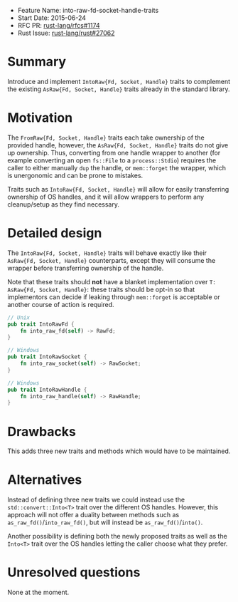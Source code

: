 - Feature Name: into-raw-fd-socket-handle-traits
- Start Date: 2015-06-24
- RFC PR: [rust-lang/rfcs#1174](https://github.com/rust-lang/rfcs/pull/1174)
- Rust Issue: [rust-lang/rust#27062](https://github.com/rust-lang/rust/issues/27062)

# Summary

Introduce and implement `IntoRaw{Fd, Socket, Handle}` traits to complement the
existing `AsRaw{Fd, Socket, Handle}` traits already in the standard library.

# Motivation

The `FromRaw{Fd, Socket, Handle}` traits each take ownership of the provided
handle, however, the `AsRaw{Fd, Socket, Handle}` traits do not give up
ownership. Thus, converting from one handle wrapper to another (for example
converting an open `fs::File` to a `process::Stdio`) requires the caller to
either manually `dup` the handle, or `mem::forget` the wrapper, which
is unergonomic and can be prone to mistakes.

Traits such as `IntoRaw{Fd, Socket, Handle}` will allow for easily transferring
ownership of OS handles, and it will allow wrappers to perform any
cleanup/setup as they find necessary.

# Detailed design

The `IntoRaw{Fd, Socket, Handle}` traits will behave exactly like their
`AsRaw{Fd, Socket, Handle}` counterparts, except they will consume the wrapper
before transferring ownership of the handle.

Note that these traits should **not** have a blanket implementation over `T:
AsRaw{Fd, Socket, Handle}`: these traits should be opt-in so that implementors
can decide if leaking through `mem::forget` is acceptable or another course of
action is required.

```rust
// Unix
pub trait IntoRawFd {
    fn into_raw_fd(self) -> RawFd;
}

// Windows
pub trait IntoRawSocket {
    fn into_raw_socket(self) -> RawSocket;
}

// Windows
pub trait IntoRawHandle {
    fn into_raw_handle(self) -> RawHandle;
}
```

# Drawbacks

This adds three new traits and methods which would have to be maintained.

# Alternatives

Instead of defining three new traits we could instead use the
`std::convert::Into<T>` trait over the different OS handles. However, this
approach will not offer a duality between methods such as
`as_raw_fd()`/`into_raw_fd()`, but will instead be `as_raw_fd()`/`into()`.

Another possibility is defining both the newly proposed traits as well as the
`Into<T>` trait over the OS handles letting the caller choose what they prefer.

# Unresolved questions

None at the moment.
